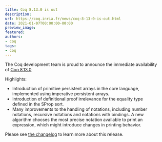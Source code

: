 ```yaml
---
title: Coq 8.13.0 is out
description:
url: https://coq.inria.fr/news/coq-8-13-0-is-out.html
date: 2021-01-07T00:00:00-00:00
preview_image:
featured:
authors:
- coq
tags:
- coq
---
```




<p>
The Coq development team is proud to announce the immediate availability of
<a href="https://github.com/coq/coq/releases/tag/V8.13.0">Coq 8.13.0</a>
</p>

<p>
Highlights:
</p><ul>
<li>Introduction of primitive persistent arrays in the core language, implemented using imperative persistent arrays. </li>
<li>Introduction of definitional proof irrelevance for the equality type defined in the SProp sort. </li>
<li>Many improvements to the handling of notations, including number notations, recursive notations and notations with bindings. A new algorithm chooses the most precise notation available to print an expression, which might introduce changes in printing behavior.</li>
</ul>



<p>Please see <a href="https://coq.github.io/doc/v8.13/refman/changes.html#version-8-13" rel="nofollow">the changelog</a> to learn more about this release.</p>


 
